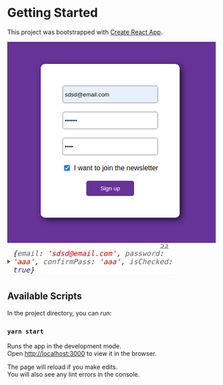 # Getting Started 

This project was bootstrapped with [Create React App](https://github.com/facebook/create-react-app).

![](pic1.png)
![](pic2.png)


## Available Scripts

In the project directory, you can run:

### `yarn start`

Runs the app in the development mode.\
Open [http://localhost:3000](http://localhost:3000) to view it in the browser.

The page will reload if you make edits.\
You will also see any lint errors in the console.


